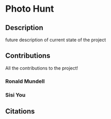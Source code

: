 <h1>Photo Hunt</h1>
<h2>Description</h2>
<p>future description of current state of the project</p>
<h2>Contributions</h2>
<p>All the contributions to the project!</p>
<h3>Ronald Mundell</h3>
<p></p>
<h3>Sisi You</h3>
<p></p>
<h2>Citations</h2>
<p></p>